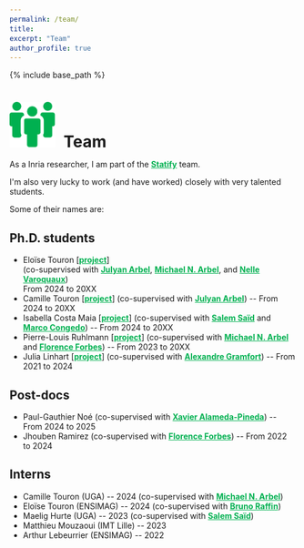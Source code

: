 ```yaml
---
permalink: /team/
title:
excerpt: "Team"
author_profile: true
---
```


{% include base_path %}

<h1 style="margin-bottom:0.5em"><img src="/images/picto_team.svg" width="80px" style="margin-right:15px">Team</h1>

As a Inria researcher, I am part of the <a href="https://team.inria.fr/statify/" style="color:#00b050; font-weight:bold;">Statify</a> team.

I'm also very lucky to work (and have worked) closely with very talented students. 

Some of their names are:

## Ph.D. students
- Eloïse Touron [<a href="https://theses.fr/s399613" style="color:#00b050; font-weight:bold;">project</a>] 
  <br>(co-supervised with <a href="https://www.julyanarbel.com/" style="color:#00b050; font-weight:bold;">Julyan Arbel</a>, <a href="https://michaelarbel.github.io/" style="color:#00b050; font-weight:bold;">Michael N. Arbel</a>, and <a href="https://nellev.github.io/" style="color:#00b050; font-weight:bold;">Nelle Varoquaux</a>)
  <br>From 2024 to 20XX
- Camille Touron [<a href="https://theses.fr/s395036" style="color:#00b050; font-weight:bold;">project</a>] (co-supervised with <a href="https://www.julyanarbel.com/" style="color:#00b050; font-weight:bold;">Julyan Arbel</a>) -- From 2024 to 20XX
- Isabella Costa Maia [<a href="https://theses.fr/s379304" style="color:#00b050; font-weight:bold;">project</a>] (co-supervised with <a href="https://scholar.google.com/citations?user=R5NKZ9gAAAAJ&hl=fr" style="color:#00b050; font-weight:bold;">Salem Saïd</a> and <a href="https://sites.google.com/site/marcocongedo/home" style="color:#00b050; font-weight:bold;">Marco Congedo</a>) -- From 2024 to 20XX
- Pierre-Louis Ruhlmann [<a href="https://theses.fr/s378849" style="color:#00b050; font-weight:bold;">project</a>] (co-supervised with <a href="https://michaelarbel.github.io/" style="color:#00b050; font-weight:bold;">Michael N. Arbel</a> and <a href="https://mistis.inrialpes.fr/people/forbes/" style="color:#00b050; font-weight:bold;">Florence Forbes</a>) -- From 2023 to 20XX
- Julia Linhart [<a href="https://theses.fr/2024UPASG091" style="color:#00b050; font-weight:bold;">project</a>] (co-supervised with <a href="https://alexandre.gramfort.net/" style="color:#00b050; font-weight:bold;">Alexandre Gramfort</a>) -- From 2021 to 2024

## Post-docs
- Paul-Gauthier Noé (co-supervised with <a href="https://xavirema.eu/" style="color:#00b050; font-weight:bold;">Xavier Alameda-Pineda</a>) -- From 2024 to 2025
- Jhouben Ramirez (co-supervised with <a href="http://mistis.inrialpes.fr/people/forbes/" style="color:#00b050; font-weight:bold;">Florence Forbes</a>) -- From 2022 to 2024

## Interns
- Camille Touron (UGA) -- 2024 (co-supervised with <a href="https://michaelarbel.github.io/" style="color:#00b050; font-weight:bold;">Michael N. Arbel</a>)
- Eloïse Touron (ENSIMAG) -- 2024 (co-supervised with <a href="https://datamove.imag.fr/bruno.raffin/" style="color:#00b050; font-weight:bold;">Bruno Raffin</a>)
- Maelig Hurte (UGA) -- 2023 (co-supervised with <a href="https://scholar.google.com/citations?user=R5NKZ9gAAAAJ&hl=fr" style="color:#00b050; font-weight:bold;">Salem Saïd</a>)
- Matthieu Mouzaoui (IMT Lille) -- 2023
- Arthur Lebeurrier (ENSIMAG) -- 2022